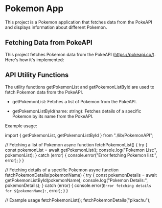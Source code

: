 # Pokemon App
This project is a Pokemon application that fetches data from the PokeAPI and displays information about different Pokemon.

## Fetching Data from PokeAPI
This project fetches Pokemon data from the PokeAPI (https://pokeapi.co/). Here's how it's implemented:

## API Utility Functions
The utility functions getPokemonList and getPokemonListById are used to fetch Pokemon data from the PokeAPI.

- getPokemonList: Fetches a list of Pokemon from the PokeAPI.

- getPokemonListById(name: string): Fetches details of a specific Pokemon by its name from the PokeAPI.

Example usage:

import { getPokemonList, getPokemonListById } from "./lib/PokemonAPI";

// Fetching a list of Pokemon
async function fetchPokemonList() {
  try {
    const pokemonList = await getPokemonList();
    console.log("Pokemon List:", pokemonList);
  } catch (error) {
    console.error("Error fetching Pokemon list:", error);
  }
}

// Fetching details of a specific Pokemon
async function fetchPokemonDetails(pokemonName) {
  try {
    const pokemonDetails = await getPokemonListById(pokemonName);
    console.log("Pokemon Details:", pokemonDetails);
  } catch (error) {
    console.error(`Error fetching details for ${pokemonName}:`, error);
  }
}

// Example usage
fetchPokemonList();
fetchPokemonDetails("pikachu");
